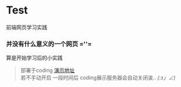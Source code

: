 # Test
前端网页学习实践
### 并没有什么意义的一个网页 =''=

算是开始学习后的小实践

>部署于coding [演示地址](url"")  
若不手动开启 一段时间后 coding展示服务器会自动关闭诶.. _(:з」∠)_
